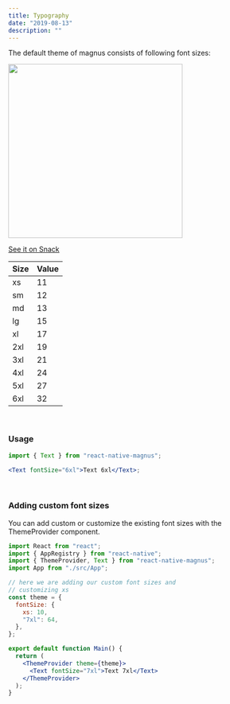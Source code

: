 ```yaml
---
title: Typography
date: "2019-08-13"
description: ""
---
```


The default theme of magnus consists of following font sizes:

<img src="/images/docs/typography/1.png"  style="height: 350px; width: auto;" />

<a href="https://snack.expo.io/@pawankumar2901/magnus---typography" target="_blank">See it on Snack</a>

| Size | Value |
| ---- | ----- |
| xs   | 11    |
| sm   | 12    |
| md   | 13    |
| lg   | 15    |
| xl   | 17    |
| 2xl  | 19    |
| 3xl  | 21    |
| 4xl  | 24    |
| 5xl  | 27    |
| 6xl  | 32    |

<br>

### Usage

```jsx
import { Text } from "react-native-magnus";

<Text fontSize="6xl">Text 6xl</Text>;
```

<br>

### Adding custom font sizes

You can add custom or customize the existing font sizes with the ThemeProvider component.

```jsx
import React from "react";
import { AppRegistry } from "react-native";
import { ThemeProvider, Text } from "react-native-magnus";
import App from "./src/App";

// here we are adding our custom font sizes and
// customizing xs
const theme = {
  fontSize: {
    xs: 10,
    "7xl": 64,
  },
};

export default function Main() {
  return (
    <ThemeProvider theme={theme}>
      <Text fontSize="7xl">Text 7xl</Text>
    </ThemeProvider>
  );
}
```
